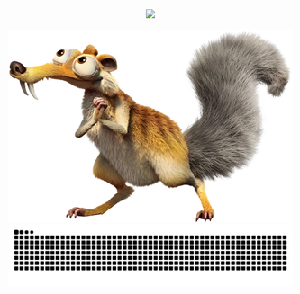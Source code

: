 <div style="text-align:center;">
  <img src="https://readme-typing-svg.demolab.com?font=Fira+Code&pause=1000&width=435&lines=+Ola!+Eu+sou+o+Andr%C3%A9+Alvino%F0%9F%91%8B" style="font-size:10em;">
</div>






<br>
<img src="https://github.com/euandr/euandr/blob/main/Scrat_29.webp" alt="Texto Alternativo">

<picture align="center">
  <source media="(prefers-color-scheme: dark)" srcset="https://raw.githubusercontent.com/euandr/euandr/output/github-contribution-grid-snake-dark.svg">
  <source media="(prefers-color-scheme: light)" srcset="https://raw.githubusercontent.com/euandr/euandr/output/github-contribution-grid-snake-dark.svg">
  <img align="center" alt="github contribution grid snake animation" src="https://raw.githubusercontent.com/euandr/euandr/output/github-contribution-grid-snake.svg">
</picture>
